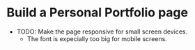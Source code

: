 # Build a Personal Portfolio page

- TODO: Make the page responsive for small screen devices.
  - The font is expecially too big for mobile screens.